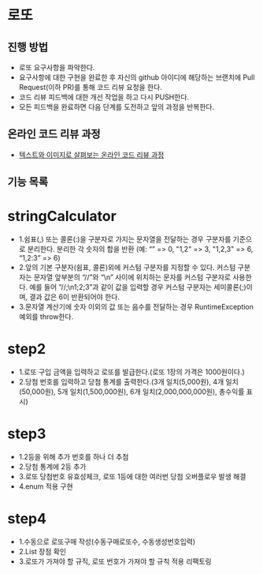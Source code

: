 # 로또
## 진행 방법
* 로또 요구사항을 파악한다.
* 요구사항에 대한 구현을 완료한 후 자신의 github 아이디에 해당하는 브랜치에 Pull Request(이하 PR)를 통해 코드 리뷰 요청을 한다.
* 코드 리뷰 피드백에 대한 개선 작업을 하고 다시 PUSH한다.
* 모든 피드백을 완료하면 다음 단계를 도전하고 앞의 과정을 반복한다.

## 온라인 코드 리뷰 과정
* [텍스트와 이미지로 살펴보는 온라인 코드 리뷰 과정](https://github.com/next-step/nextstep-docs/tree/master/codereview)

## 기능 목록
# stringCalculator
* 1.쉼표(,) 또는 콜론(:)을 구분자로 가지는 문자열을 전달하는 경우 구분자를 기준으로 분리한다. 분리한 각 숫자의 합을 반환  (예: “” => 0, "1,2" => 3, "1,2,3" => 6, “1,2:3” => 6) 
* 2.앞의 기본 구분자(쉼표, 콜론)외에 커스텀 구분자를 지정할 수 있다. 커스텀 구분자는 문자열 앞부분의 “//”와 “\n” 사이에 위치하는 문자를 커스텀 구분자로 사용한다. 예를 들어 “//;\n1;2;3”과 같이 값을 입력할 경우 커스텀 구분자는 세미콜론(;)이며, 결과 값은 6이 반환되어야 한다.
* 3.문자열 계산기에 숫자 이외의 값 또는 음수를 전달하는 경우 RuntimeException 예외를 throw한다.

# step2
* 1.로또 구입 금액을 입력하고 로또를 발급한다.(로또 1장의 가격은 1000원이다.)
* 2.당첨 번호를 입력하고 당첨 통계를 출력한다.(3개 일치(5,000원), 4개 일치(50,000원), 5개 일치(1,500,000원), 6개 일치(2,000,000,000원), 총수익률 표시)

# step3
* 1.2등을 위해 추가 번호를 하나 더 추첨
* 2.당첨 통계에 2등 추가
* 3.로또 당첨번호 유효성체크, 로또 1등에 대한 여러번 당첨 오버플로우 발생 해결
* 4.enum 적용 구현

# step4
* 1.수동으로 로또구매 작성(수동구매로또수, 수동생성번호입력)
* 2.List<LottoNo> 장점 확인
* 3.로또가 가져야 할 규직, 로또 번호가 가져야 할 규칙 적용 리팩토링